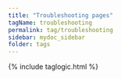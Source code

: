 ```yaml
---
title: "Troubleshooting pages"
tagName: troubleshooting
permalink: tag/troubleshooting
sidebar: mydoc_sidebar
folder: tags
---
```

{% include taglogic.html %}